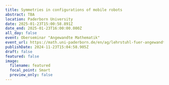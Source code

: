 ```yaml
---
title: Symmetries in configurations of mobile robots
abstract: TBA
location: Paderborn University
date: 2025-01-23T15:00:58.891Z
date_end: 2025-01-23T16:00:00.000Z
all_day: false
event: Oberseminar "Angewandte Mathematik"
event_url: https://math.uni-paderborn.de/en/ag/lehrstuhl-fuer-angewandte-mathematik/lehre/oberseminar
publishDate: 2024-11-23T15:04:58.905Z
draft: false
featured: false
image:
  filename: featured
  focal_point: Smart
  preview_only: false
---
```

